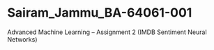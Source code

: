 # Sairam_Jammu_BA-64061-001
Advanced Machine Learning – Assignment 2 (IMDB Sentiment Neural Networks)
